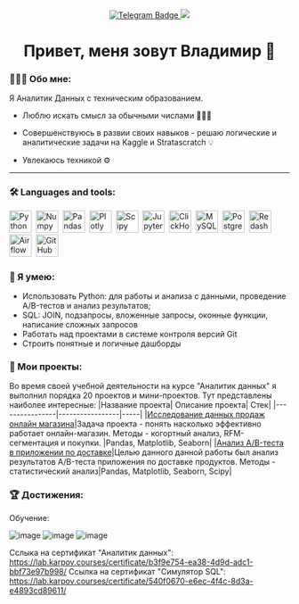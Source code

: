 <div id="badges" align="center">
  <a href=https://t.me/zavgav"">
  <img src="https://img.shields.io/badge/Telegram-blue?logo=telegram&logoColor=white&style=for-the-badge" alt="Telegram Badge"/>
  </a>
  <a href="https://vk.com/zavgav">
  <img src="https://img.shields.io/badge/VK-blue?logo=VK&logoColor=white&style=for-the-badge"/>
  </a>
</div>
<div align='center'>
<h1>Привет, меня зовут Владимир &#128075</h1>
</div>

### 👨🏻‍💻 Обо мне:
  Я Аналитик Данных с техническим образованием.
- Люблю искать смысл за обычными числами 🕵🏻‍♂️ 

- Совершенствуюсь в развии своих навыков - решаю логические и аналитические задачи на Kaggle и Stratascratch 💡

- Увлекаюсь техникой ⚙️ 

---

### 🛠️ Languages and tools:

<div>
  <img src="https://img.shields.io/badge/python-white?logo=python&style=for-the-badge" title="Python" alt="Python" height="40"/>&nbsp;
  <img src="https://img.shields.io/badge/numpy-white?logo=numpy&logoColor=blue&style=for-the-badge" title="Numpy" alt="Numpy" height="40"/>&nbsp;
  <img src="https://img.shields.io/badge/pandas-white?logo=pandas&logoColor=blue&style=for-the-badge" title="Pandas" alt="Pandas" height="40"/>&nbsp;
  <img src="https://img.shields.io/badge/plotly-white?logo=plotly&logoColor=blue&style=for-the-badge" title="Plotly" alt="Plotly" height="40"/>&nbsp;
  <img src="https://img.shields.io/badge/Scipy-white?logo=Scipy&logoColor=black&style=for-the-badge" title="Scipy" alt="Scipy" height="40"/>&nbsp;
  <img src="https://img.shields.io/badge/Jupyter_notebook-white?logo=Jupyter&style=for-the-badge" title="Jupyter" alt="Jupyter" height="40"/>&nbsp;
  <img src="https://img.shields.io/badge/Clickhouse-white?logo=Clickhouse&style=for-the-badge" title="ClickHouse" alt="ClickHouse" height="40"/>&nbsp;
  <img src="https://img.shields.io/badge/mySQL-white?logo=mySQL&s&style=for-the-badge" title="MySQL"  alt="MySQL" height="40"/>&nbsp;
  <img src="https://img.shields.io/badge/PostgreSQL-white?logo=PostgreSQL&s&style=for-the-badge" title="PostgreSQL" alt="PostgreSQL" height="40"/>&nbsp;
  <img src="https://img.shields.io/badge/redash-white?logo=redash&logoColor=black&style=for-the-badge" title="Redash" alt="Redash" height="40"/>&nbsp;
  <img src="https://img.shields.io/badge/Tableau-white?logo=Tableau&s&logoColor=yellow&style=for-the-badge" title="Airflow" alt="Airflow" height="40"/>&nbsp;
  <img src="https://img.shields.io/badge/github-white?logo=github&logoColor=black&style=for-the-badge" title="GitHub" alt="GitHub" height="40"/>&nbsp;
</div>



### 💼 Я умею:
- Использовать Python: для работы и анализа с данными, проведение A/B-тестов и анализ результатов;
- SQL: JOIN, подзапросы, вложенные запросы, оконные функции, написание сложных запросов
- Работать над проектами в системе контроля версий Git
- Строить понятные и логичные дашборды

### 📝 Мои проекты:
Во время своей учебной деятельности на курсе "Аналитик данных" я выполнил порядка 20 проектов и мини-проектов. Тут представлены наиболее интересные:
|Название проекта| Описание проекта| Стек|
|----------------|-----------------|-----|
|[Исследование данных продаж онлайн магазина](https://github.com/zavgav/e-commerce.git)|Задача проекта - понять насколько эффективно работает онлайн-магазин. Методы - когортный анализ, RFM-сегментация и покупки. |Pandas, Matplotlib, Seaborn|
|[Анализ A/B-теста в приложении по доставке](https://github.com/zavgav/delivery)|Целью данного данной работы был анализ результатов A/B-теста приложения по доставке продуктов. Методы - статистический анализ|Pandas, Matplotlib, Seaborn, Scipy|

### 🏆 Достижения:
Обучение:

![image](https://sun9-75.userapi.com/impg/hYpRPsRkuljI7Vi7mAmqeeK1IsRWAdUPEQsdmA/UxUYQPQdOXQ.jpg?size=841x593&quality=96&sign=eeb4d23d42c57959cdaafdd1d136a5b6&type=album)
![image](https://sun9-77.userapi.com/impg/YDHbHT7gJ7vcB4Sva_vqRMANpK3MZs5hxp1oDg/enTlWis54wE.jpg?size=837x589&quality=96&sign=f7a22d61f53dc281123e09bc0a6d640b&type=album)
![image](https://sun9-18.userapi.com/impg/SUqJu_89UPncVaFsyfwfD7_GpywuUHrdgnDIUg/DABHGJ9QL7Q.jpg?size=839x587&quality=96&sign=1b90b32fa77c6811727fc3a1f74a901e&type=album)

Сслыка на сертификат "Аналитик данных": https://lab.karpov.courses/certificate/b3f9e754-ea38-4d9d-adc1-bbf73e97b998/
Ссылка на сертификат "Симулятор SQL": https://lab.karpov.courses/certificate/540f0670-e6ec-4f4c-8d3a-e4893cd89611/
